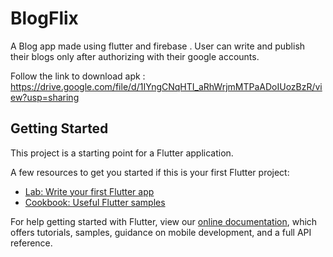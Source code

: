 # BlogFlix

A Blog app made using flutter and firebase .
User can write and publish their blogs only after authorizing with their google accounts.

Follow the link to download apk : https://drive.google.com/file/d/1IYngCNqHTI_aRhWrjmMTPaADoIUozBzR/view?usp=sharing


## Getting Started

This project is a starting point for a Flutter application.

A few resources to get you started if this is your first Flutter project:

- [Lab: Write your first Flutter app](https://flutter.dev/docs/get-started/codelab)
- [Cookbook: Useful Flutter samples](https://flutter.dev/docs/cookbook)

For help getting started with Flutter, view our
[online documentation](https://flutter.dev/docs), which offers tutorials,
samples, guidance on mobile development, and a full API reference.
